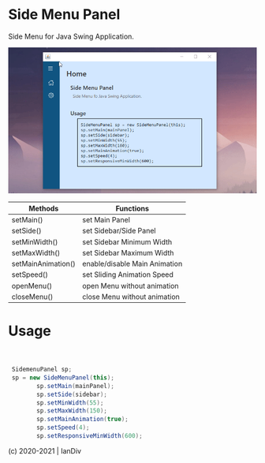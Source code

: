 # Side Menu Panel

Side Menu for Java Swing Application. 

![Alt text](ScreenShot-1628841429-130821.gif?raw=true "Optional Title")


 
| Methods  | Functions |
| ------------- | ------------- |
|  setMain()    | set Main Panel   |
|  setSide()    | set Sidebar/Side Panel  |
|  setMinWidth()    | set Sidebar Minimum Width   |
|  setMaxWidth()    | set Sidebar Maximum Width   |
|  setMainAnimation()    | enable/disable Main Animation    |
|  setSpeed()    | set Sliding Animation Speed |
|  openMenu()    | open Menu without animation  |
|  closeMenu()    | close Menu without animation  |


# Usage
```Java


 SidemenuPanel sp;
 sp = new SideMenuPanel(this);
        sp.setMain(mainPanel);
        sp.setSide(sidebar);
        sp.setMinWidth(55);
        sp.setMaxWidth(150);
        sp.setMainAnimation(true);
        sp.setSpeed(4);
        sp.setResponsiveMinWidth(600);
 ```
(c) 2020-2021 | IanDiv
